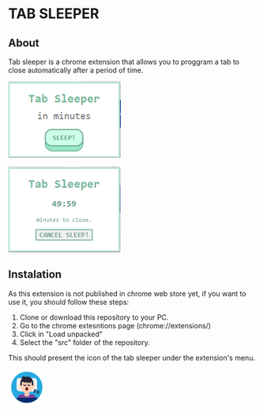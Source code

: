 # TAB SLEEPER

## About
Tab sleeper is a chrome extension that allows you to proggram a tab to close automatically after a period of time.

![alt text](https://github.com/flnacif/tab-sleeper/blob/main/img/sleep.png?raw=true)

![alt text](https://github.com/flnacif/tab-sleeper/blob/main/img/cancel-sleep.png?raw=true)

## Instalation
As this extension is not published in chrome web store yet, if you want to use it, you should follow these steps:

1. Clone or download this repository to your PC.
0. Go to the chrome extesntions page (chrome://extensions/)
0. Click in "Load unpacked"
0. Select the "src" folder of the repository.

This should present the icon of the tab sleeper under the extension's menu.

<img src="https://github.com/FLNacif/tab-sleeper/blob/main/src/icon.png?raw=true" width="75"/>
